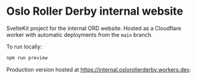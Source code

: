 # Oslo Roller Derby internal website

SvelteKit project for the internal ORD website. Hosted as a Cloudflare worker with automatic deployments from the `main` branch.

To run locally:

```bash
npm run preview
```

Production version hosted at https://internal.oslorollerderby.workers.dev.
